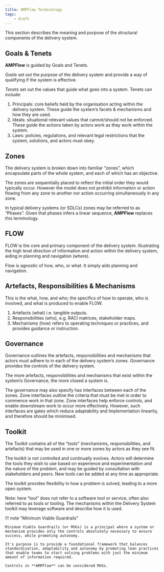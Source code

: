 ```yaml
---
title: AMPFlow Terminology
tags:
    - draft
---
```


This section describes the meaning and purpose of the structural components of the delivery system.

## Goals & Tenets

**AMPFlow** is guided by Goals and Tenets. 

*Goals* set out the purpose of the delivery system and provide a way of qualifying if the system is effective. 

*Tenets* set out the values that guide what goes into a system. Tenets can include:

1. Principals: core beliefs held by the organisation acting within the delivery system. These guide the system’s facets & mechanisms and how they are used.
1. Ideals: situational relevant values that cannot/should not be enforced. These guide the actions taken by actors work as they work within the system.
3. Laws: policies, regulations, and relevant legal restrictions that the system, solutions, and actors must obey.
   
## Zones

The delivery system is broken down into familiar “zones”, which encapsulate parts of the whole system, and each of which has an objective. 

The zones are sequentially placed to reflect the initial order they would typically occur. However the model does not prohibit information or action flowing from any zone to another nor action occurring simultaneously in any zone.

In typical delivery systems (or SDLCs) zones may be referred to as “Phases”. Given that phases infers a linear sequence, **AMPFlow** replaces this terminology.

## FLOW

FLOW is the core and primary component of the delivery system. Illustrating the high level direction of information and action within the delivery system, aiding in planning and navigation (where).

Flow is agnostic of how, who, or what. It simply aids planning and navigation.

## Artefacts, Responsibilities & Mechanisms

This is the what, how, and who; the specifics of how to operate, who is involved, and what is produced to enable FLOW.

1.	Artefacts (what) i.e. tangible outputs.
2.	Responsibilities (who), e.g. RACI matrices, stakeholder maps.
3.	Mechanisms (how) refers to operating techniques or practices, and provides guidance or instruction.

## Governance

Governance outlines the artefacts, responsibilities and mechanisms that actors must adhere to in each of the delivery system’s zones. Governance provides the controls of the delivery system. 

The more artefacts, responsibilities and mechanisms that exist within the system’s Governance, the more closed a system is.

The governance may also specify has interfaces between each of the zones. Zone interfaces outline the criteria that must be met in order to commence work in that zone. Zone interfaces help enforce controls, and enable downstream work to occur more effectively. However, such interfaces are gates which reduce adaptability and Implementation linearity, and therefore should be minimised.

## Toolkit

The Toolkit contains all of the “tools” (mechanisms, responsibilities, and artefacts) that may be used in one or more zones by actors as they see fit. 

The toolkit is not controlled and continually evolves. Actors will determine the tools they wish to use based on experience and experimentation and the nature of the problem, and may be guided by consultation with stakeholders and peers. New tools can be added at any time as appropriate.

The toolkit provides flexibility in how a problem is solved, leading to a more open system.

Note: here “tool” does not refer to a software tool or service, often also referred to as tools or tooling. The mechanisms within the Delivery System toolkit may leverage software and describe how it is used.

!!! note "Minimum Viable Guardrails"

    Minimum Viable Guardrails (or MVGs) is a principal where a system or mechanism provides only the controls absolutely necessary to ensure success, while promoting autonomy. 

    It's purpose is to provide a foundational framework that balances standardisation, adaptability and autonomy by promoting lean practices that enable teams to start solving problems with just the minimum amount of information required.

    Controls in **AMPFlow** can be considered MVGs.